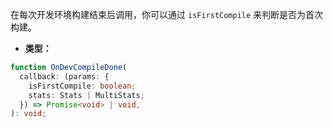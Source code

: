 在每次开发环境构建结束后调用，你可以通过 `isFirstCompile` 来判断是否为首次构建。

- **类型：**

```ts
function OnDevCompileDone(
  callback: (params: {
    isFirstCompile: boolean;
    stats: Stats | MultiStats;
  }) => Promise<void> | void,
): void;
```
